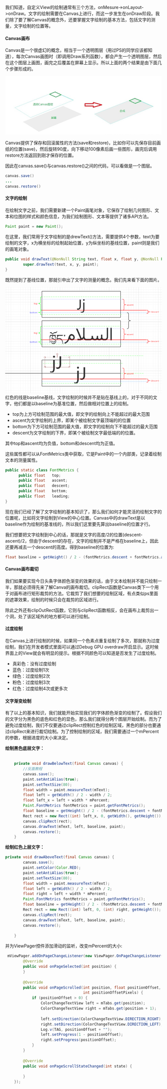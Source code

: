 

我们知道，自定义View的绘制通常有三个方法，onMesure->onLayout->onDraw。文字的绘制需要在Canvas上进行，而这一步发生在onDraw阶段。我们除了要了解Canvas的概念外，还要掌握文字绘制的基本方法，包括文字的测量，文字绘制的位置等。

#### Canvas画布
Canvas是一个很虚幻的概念，相当于一个透明图层（用过PS的同学应该都知道），每次Canvas画图时（即调用Draw系列函数），都会产生一个透明图层，然后在这个图层上画图，画完之后覆盖在屏幕上显示。所以上面的两个结果是由下面几个步骤形成的。

![](../../res/canvas.jpg)

Canvas提供了保存和回滚属性的方法(save和restore)，比如你可以先保存目前画纸的位置(save)，然后旋转90度，向下移动100像素后画一些图形，画完后调用restore方法返回到刚才保存的位置。

因此在canvas.save()与canvas.restore()之间的代码，可以看做是一个图层。
```java
canvas.save()
...
canvas.restore()
```
#### 文字的绘制
在绘制文字之前，我们需要新建一个Paint画笔对象，它保存了绘制几何图形、文本和位图的样式和颜色信息，为我们绘制图形、文本等提供了诸多API方法。
```java
Paint paint = new Paint();
```
在这里，我们常用于文字绘制的是drewText()方法，需要提供4个参数，text为要绘制的文字，x为横坐标的绘制起始位置，y为纵坐标的基线位置，paint则是我们的画笔对象。
```java
public void drawText(@NonNull String text, float x, float y, @NonNull Paint paint) {
        super.drawText(text, x, y, paint);
}
```
既然提到了基线位置，那就引申出了文字的测量的概念。我们先来看下面的图片。

![](../../res/文字的测量.jpg)
红色的线是baseline基线，文字绘制的时候并不是贴在基线上的，对于不同的文字，他们都是以baseline为基准位置，然后做相对位置上的绘制。

- top为上方可绘制范围的最大值，即文字的绘制向上不能超过的最大范围
- ascent为文字绘制的上界，即某个被绘制文字最顶端的的位置
- bottom为下方可绘制范围的最大值，即文字的绘制向下不能超过的最大范围
- descent为文字绘制的下界，即某个被绘制文字最低端的的位置。

其中top和ascent均为负值，bottom和descent均为正值。

这些属性都可以从FontMetrics类中获取，它是Paint中的一个内部类，记录着绘制文本的测量属性。
```java
public static class FontMetrics {
      public float   top;
      public float   ascent;
      public float   descent;
      public float   bottom;
      public float   leading;
}
```
现在我们已经了解了文字绘制的基本知识了，那么我们如何才能灵活的绘制文字的位置呢，比如将文字绘制到View的中心位置。Canvas中的drawText是以baseline作为绘制的基准线的，所以我们这里要先算出baseline的位置才行。

我们想要把文字绘制到中心的话，那就是文字的高度/2的位置(descent-ascent)/2，但由于descent的存在，文字的绘制并不是严格在baseline上，因此还要再减去一个descent的高度。得到baseline的位置为:
```java
float baseline = getHeight() / 2 - (fontMetrics.descent + fontMetrics.ascent) / 2;
```

#### Canvas画布裁切
我们如果要实现今日头条字体颜色渐变的效果的话，由于文本绘制并不能只绘制一半，那就必须得先来了解Canva的画布裁切。clipRect函数是Canvas类下一个用于对画布进行矩形裁剪的方法。它裁剪了我们想要的绘制区域，有点类似ps里面的遮罩效果，绘制的时候只会在裁剪的区域进行。

除此之外还有clipOutRect函数，它则与clipRect函数相反，会在画布上裁剪出一个洞，处了该区域外的地方都可以进行绘制。

#### 过度绘制
在Canvas上进行绘制的时候，如果同一个色素点重复绘制了多次，那就称为过度绘制，我们在开发者模式里面可以通过Debug GPU overdraw开启显示。这时候界面上的View就会有明显的提示。根据不同颜色可以知道是否发生了过度绘制。
- 真彩色：没有过度绘制
- 蓝色：过度绘制1次
- 绿色：过度绘制2次
- 粉色：过度绘制3次
- 红色：过度绘制4次或更多次

#### 文字渐变绘制
有了以上的基本知识，我们就能开始实现我们的字体颜色渐变的绘制了。假设我们的文字分为黑色的底色和红色的显色，那么我们就得分两个图层开始绘制。而为了避免过度绘制，我们不仅要通过clipRect控制红色的绘制区域，黑色的部分也要通过clipRect来进行裁切绘制。为了控制绘制的区域，我们需要通过一个mPercent的参数，根据进度的大小来决定。

**绘制黑色底层文字：**
```java

    private void drawBelowText(final Canvas canvas) {
        //反面教程
        canvas.save();
        paint.setAntiAlias(true);
        paint.setTextSize(80);
        float width = paint.measureText(mText);
        float left = getWidth() / 2 - width / 2;
        float left_x = left + width * mPercent;
        Paint.FontMetrics fontMetrics = paint.getFontMetrics();
        float baseline = getHeight() / 2 - (fontMetrics.descent + fontMetrics.ascent) / 2;
        Rect rect = new Rect((int) left_x, 0, getWidth(), getHeight());
        canvas.clipRect(rect);
        canvas.drawText(mText, left, baseline, paint);
        canvas.restore();
    }
```

**绘制红色上层文字：**

```java
private void drawAboveText(final Canvas canvas) {
        canvas.save();
        paint.setColor(Color.RED);
        paint.setAntiAlias(true);
        paint.setTextSize(80);
        float width = paint.measureText(mText);
        float left = getWidth() / 2 - width / 2;
        float right = left + width * mPercent;
        Paint.FontMetrics fontMetrics = paint.getFontMetrics();
        float baseline = getHeight() / 2 - (fontMetrics.descent + fontMetrics.ascent) / 2;
        Rect rect = new Rect((int) left, 0, (int) right, getHeight());
        canvas.clipRect(rect);
        canvas.drawText(mText, left, baseline, paint);
        canvas.restore();

    }
```

并为ViewPager控件添加滑动的监听，改变mPercent的大小:
```java
 mViewPager.addOnPageChangeListener(new ViewPager.OnPageChangeListener() {
        @Override
        public void onPageSelected(int position) {
        }

        @Override
        public void onPageScrolled(int position, float positionOffset,
                                   int positionOffsetPixels) {
            if (positionOffset > 0) {
                ColorChangeTextView left = mTabs.get(position);
                ColorChangeTextView right = mTabs.get(position + 1);

                left.setDirection(ColorChangeTextView.DIRECTION_RIGHT);
                right.setDirection(ColorChangeTextView.DIRECTION_LEFT);
                Log.v(TAG, positionOffset + "");
                left.setProgress(1 - positionOffset);
                right.setProgress(positionOffset);
            }
        }

        @Override
        public void onPageScrollStateChanged(int state) {

        }
    });
```
